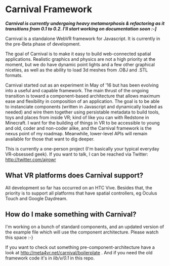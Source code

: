 # Carnival Framework

___Carnival is currently undergoing heavy metamorphosis & refactoring as it transitions from 0.1 to 0.2. I'll start working on documentation soon :-]___

Carnival is a standalone WebVR framework for Javascript. It is currently in the pre-Beta phase of development.

The goal of Carnival is to make it easy to build web-connected spatial applications. Realistic graphics and physics are not a high priority at the moment, but we do have dynamic point lights and a few other graphical niceties, as well as the ability to load 3d meshes from .OBJ and .STL formats.

Carnival started out as an experiment in May of '16 but has been evolving into a useful and capable framework. The main thrust of the ongoing transition is toward a component-based architecture that allows maximum ease and flexibility in composition of an application. The goal is to be able to instanciate components (written in Javascript and dynamically loaded as needed) and wire them together using persistable metadata to build tools, toys and places from inside VR; kind of like you can with Redstone in Minecraft. I want for the building of things in VR to be accessible to young and old, coder and non-coder alike, and the Carnival framework is the nexus point of my roadmap. Meanwhile, lower-level APIs will remain available for those that want to dig deeper.

This is currently a one-person project (I'm basically your typical everyday VR-obsessed geek). If you want to talk, I can be reached via Twitter: http://twitter.com/ajrowr 

## What VR platforms does Carnival support?

All development so far has occurred on an HTC Vive. Besides that, the priority is to support all platforms that have spatial controllers, eg Oculus Touch and Google Daydream.

## How do I make something with Carnival?

I'm working on a bunch of standard components, and an updated version of the example file which will use the component architecture. Please watch this space :-}

If you want to check out something pre-component-architecture have a look at http://meta4vr.net/carnival/boilerplate . And if you need the old framework code it's in _lib/v/0.1_ in this repo.

